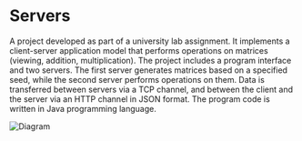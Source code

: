 # Servers

A project developed as part of a university lab assignment. 
It implements a client-server application model that performs operations on matrices (viewing, addition, multiplication). The project includes a program interface and two servers. The first server generates matrices based on a specified seed, while the second server performs operations on them. Data is transferred between servers via a TCP channel, and between the client and the server via an HTTP channel in JSON format. The program code is written in Java programming language.


![Diagram](https://github.com/user-attachments/assets/24d6b7d1-93a2-44ff-bcfe-1640dc7f1772)
